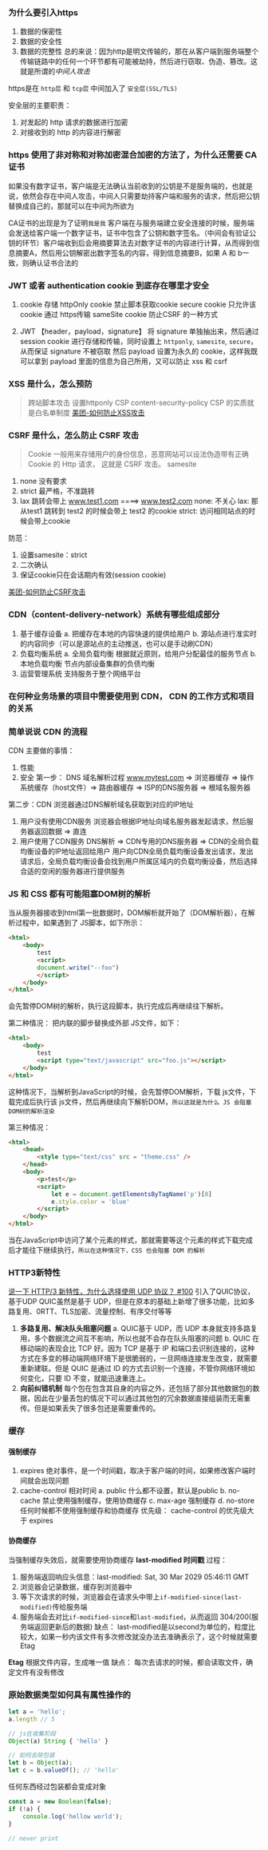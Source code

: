 ### 为什么要引入https
1. 数据的保密性
2. 数据的安全性
3. 数据的完整性
总的来说：因为http是明文传输的，那在从客户端到服务端整个传输链路中的任何一个环节都有可能被劫持，然后进行窃取、伪造、篡改。这就是所谓的*中间人攻击*

https是在 `http层` 和 `tcp层` 中间加入了 `安全层(SSL/TLS)`

安全层的主要职责：
1. 对发起的 http 请求的数据进行加密
2. 对接收到的 http 的内容进行解密

### https 使用了非对称和对称加密混合加密的方法了，为什么还需要 CA证书
如果没有数字证书，客户端是无法确认当前收到的公钥是不是服务端的，也就是说，依然会存在中间人攻击，中间人只需要劫持客户端和服务的请求，然后把公钥替换成自己的，那就可以在中间为所欲为

CA证书的出现是为了证明`我是我`
客户端在与服务端建立安全连接的时候，服务端会发送给客户端一个数字证书，证书中包含了公钥和数字签名。（中间会有验证公钥的环节）客户端收到后会用摘要算法去对数字证书的内容进行计算，从而得到信息摘要A，然后用公钥解密出数字签名的内容，得到信息摘要B，如果 A 和 b一致，则确认证书合法的

### JWT 或者 authentication cookie 到底存在哪里才安全
1. cookie 存储
    httpOnly cookie 禁止脚本获取cookie
    secure cookie 只允许该cookie 通过 https传输
    sameSite cookie 防止CSRF 的一种方式

2. JWT 【header，payload，signature】
    将 signature 单独抽出来，然后通过 session cookie 进行存储和传输，同时设置上 `httponly`, `samesite`, `secure`，从而保证 signature 不被窃取
    然后 payload 设置为永久的 cookie，这样我既可以拿到 payload 里面的信息为自己所用，又可以防止 xss 和 csrf

### XSS 是什么，怎么预防
> 跨站脚本攻击
设置httponly
CSP content-security-policy
CSP 的实质就是白名单制度
[美团-如何防止XSS攻击](https://tech.meituan.com/2018/09/27/fe-security.html)

### CSRF 是什么，怎么防止 CSRF 攻击
> Cookie 一般用来存储用户的身份信息，恶意网站可以设法伪造带有正确 Cookie 的 Http 请求， 这就是 CSRF 攻击。
samesite
1. none 没有要求
2. strict 最严格，不准跳转
3. lax 跳转会带上
www.test1.com ====> www.test2.com 
none: 不关心
lax: 那从test1 跳转到 test2 的时候会带上 test2 的cookie
strict: 访问相同站点的时候会带上cookie

防范：
1. 设置samesite：strict
2. 二次确认
3. 保证cookie只在会话期内有效(session cookie)

[美团-如何防止CSRF攻击](https://tech.meituan.com/2018/10/11/fe-security-csrf.html)

### CDN（content-delivery-network）系统有哪些组成部分
1. 基于缓存设备
    a. 把缓存在本地的内容快速的提供给用户
    b. 源站点进行准实时的内容同步（可以是源站点的主动推送，也可以是手动刷CDN）
2. 负载均衡系统
    a. 全局负载均衡
        根据就近原则，给用户分配最佳的服务节点
    b. 本地负载均衡
        节点内部设备集群的负债均衡
3. 运营管理系统
    支持服务于整个网络平台

### 在何种业务场景的项目中需要使用到 CDN， CDN 的工作方式和项目的关系

### 简单说说 CDN 的流程
CDN 主要做的事情：
1. 性能
2. 安全
第一步： DNS 域名解析过程
www.mytest.com => 浏览器缓存 => 操作系统缓存（host文件）=> 路由器缓存 => ISP的DNS服务器 => 根域名服务器

第二步：CDN
浏览器通过DNS解析域名获取到对应的IP地址
1. 用户没有使用CDN服务
    浏览器会根据IP地址向域名服务器发起请求，然后服务器返回数据 => 直连
2. 用户使用了CDN服务
    DNS解析 => CDN专用的DNS服务器 => CDN的全局负载均衡设备的IP地址返回给用户
    用户向CDN全局负载均衡设备发出请求，发出请求后，全局负载均衡设备会找到用户所属区域内的负载均衡设备，然后选择合适的空闲的服务器进行提供服务

### JS 和 CSS 都有可能阻塞DOM树的解析
当从服务器接收到html第一批数据时，DOM解析就开始了（DOM解析器），在解析过程中，如果遇到了 JS脚本，如下所示：
```html
<html>
    <body>
        test
        <script>
        document.write("--foo")
        </script>
    </body>
</html>
```
会先暂停DOM树的解析，执行这段脚本，执行完成后再继续往下解析。

第二种情况：
把内联的脚步替换成外部 JS文件，如下：
```html
<html>
    <body>
        test
        <script type="text/javascript" src="foo.js"></script>
    </body>
</html>
```
这种情况下，当解析到JavaScript的时候，会先暂停DOM解析，下载 js文件，下载完成后执行该 js文件，然后再继续向下解析DOM，`所以这就是为什么 JS 会阻塞 DOM树的解析渲染`

第三种情况：
```html
<html>
    <head>
        <style type="text/css" src = "theme.css" />
    </head>
    <body>
        <p>test</p>
        <script>
            let e = document.getElementsByTagName('p')[0]
            e.style.color = 'blue'
        </script>
    </body>
</html>
```
当在JavaScript中访问了某个元素的样式，那就需要等这个元素的样式下载完成后才能往下继续执行，`所以在这种情况下，CSS 也会阻塞 DOM 的解析`

### HTTP3新特性
[说一下 HTTP/3 新特性，为什么选择使用 UDP 协议？ #100](https://github.com/sisterAn/blog/issues/100)
引入了QUIC协议，基于UDP
QUIC虽然是基于 UDP，但是在原本的基础上新增了很多功能，比如多路复用、0RTT、TLS加密、流量控制、有序交付等等
1. **多路复用、解决队头阻塞问题**
a. QUIC基于 UDP，而 UDP 本身就支持多路复用，多个数据流之间互不影响，所以也就不会存在队头阻塞的问题
b. QUIC 在移动端的表现会比 TCP 好。因为 TCP 是基于 IP 和端口去识别连接的，这种方式在多变的移动端网络环境下是很脆弱的，一旦网络连接发生改变，就需要重新建联。但是 QUIC 是通过 ID 的方式去识别一个连接，不管你网络环境如何变化，只要 ID 不变，就能迅速重连上。
2. **向前纠错机制**
每个包在包含其自身的内容之外，还包括了部分其他数据包的数据，因此在少量丢包的情况下可以通过其他包的冗余数据直接组装而无需重传。但是如果丢失了很多包还是需要重传的。

### 缓存
#### 强制缓存
1. expires 绝对事件，是一个时间戳，取决于客户端的时间，如果修改客户端时间就会出现问题
2. cache-control 相对时间
    a. public 什么都不设置，默认是public
    b. no-cache 禁止使用强制缓存，使用协商缓存
    c. max-age 强制缓存
    d. no-store 任何时候都不使用强制缓存和协商缓存
优先级：
cache-control 的优先级大于 expires

#### 协商缓存
当强制缓存失效后，就需要使用协商缓存
**last-modified 时间戳**
过程：
1. 服务端返回响应头信息：last-modified: Sat, 30 Mar 2029 05:46:11 GMT
2. 浏览器会记录数据，缓存到浏览器中
3. 等下次请求的时候，浏览器会在请求头中带上`if-modified-since(last-modified)`传给服务端
4. 服务端会去对比`if-modified-since`和`last-modified`，从而返回 304/200(服务端返回更新后的数据)
缺点：
last-modified是以second为单位的，粒度比较大，如果一秒内该文件有多次修改就没办法去准确表示了，这个时候就需要Etag

**Etag**
根据文件内容，生成唯一值
缺点：
每次去请求的时候，都会读取文件，确定文件有没有修改

### 原始数据类型如何具有属性操作的
```js
let a = 'hello';
a.length // 5

// js在收集阶段
Object(a) String { 'hello' }

// 如何去除包装
let b = Object(a);
let c = b.valueOf(); // 'hello'
```
任何东西经过包装都会变成对象
```js
const a = new Boolean(false);
if (!a) {
	console.log('hellow world');
}

// never print
```

